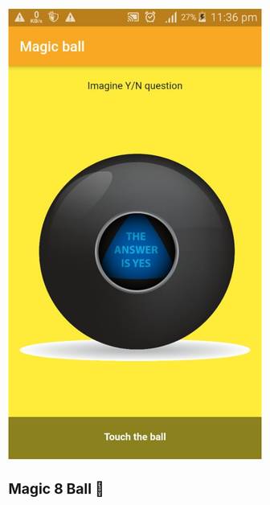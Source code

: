 ![Banner](https://github.com/tamakhusunder/Images/blob/master/magicball/magicbal.jpg)


# Magic 8 Ball 🎱

